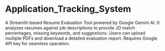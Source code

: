 # Application_Tracking_System
A Streamlit-based Resume Evaluation Tool powered by Google Gemini AI. It analyzes resumes against job descriptions to provide JD match percentages, missing keywords, and suggestions. Users can upload multiple PDFs and download a detailed evaluation report. Requires Google API key for seamless operation.
